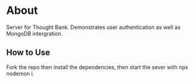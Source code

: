 # About

Server for Thought Bank. Demonstrates user authentication as well as MongoDB intergration.

## How to Use

Fork the repo then install the dependencies, then start the sever with npx nodemon i.
